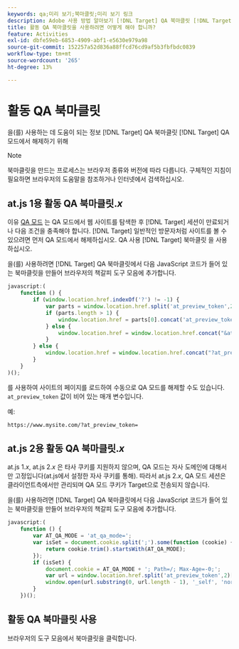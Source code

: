 ```yaml
---
keywords: qa;미리 보기;북마클릿;미리 보기 링크
description: Adobe 사용 방법 알아보기 [!DNL Target] QA 북마클릿 [!DNL Target] QA 모드에서 해제하기 위해
title: 활동 QA 북마클릿을 사용하려면 어떻게 해야 합니까?
feature: Activities
exl-id: dbfe59eb-6853-4909-abf1-e5630e979a98
source-git-commit: 152257a52d836a88ffcd76cd9af5b3fbfbdc0839
workflow-type: tm+mt
source-wordcount: '265'
ht-degree: 13%

---
```


# 활동 QA 북마클릿

을(를) 사용하는 데 도움이 되는 정보 [!DNL Target] QA 북마클릿 [!DNL Target] QA 모드에서 해제하기 위해

>[!NOTE]
>
>북마클릿을 만드는 프로세스는 브라우저 종류와 버전에 따라 다릅니다. 구체적인 지침이 필요하면 브라우저의 도움말을 참조하거나 인터넷에서 검색하십시오.

## at.js 1용 활동 QA 북마클릿.*x*

이유 [QA 모드](/help/main/c-activities/c-activity-qa/activity-qa.md) 는 QA 모드에서 웹 사이트를 탐색한 후 [!DNL Target] 세션이 만료되거나 다음 조건을 충족해야 합니다. [!DNL Target] 일반적인 방문자처럼 사이트를 볼 수 있으려면 먼저 QA 모드에서 해제하십시오. QA 사용 [!DNL Target] 북마클릿 을 사용하십시오.

을(를) 사용하려면 [!DNL Target] QA 북마클릿에서 다음 JavaScript 코드가 들어 있는 북마클릿을 만들어 브라우저의 책갈피 도구 모음에 추가합니다.

```javascript
javascript:(
    function () {
        if (window.location.href.indexOf('?') != -1) {
            var parts = window.location.href.split('at_preview_token',2);
            if (parts.length > 1) {
                window.location.href = parts[0].concat('at_preview_token=');
            } else {
                window.location.href = window.location.href.concat("&at_preview_token=")
            }
        } else {
            window.location.href = window.location.href.concat("?at_preview_token=")
        }
    }
)();
```

를 사용하여 사이트의 페이지를 로드하여 수동으로 QA 모드를 해제할 수도 있습니다. `at_preview_token` 값이 비어 있는 매개 변수입니다.

예:

`https://www.mysite.com/?at_preview_token=`

## at.js 2용 활동 QA 북마클릿.*x*

at.js 1.*x*, at.js 2.*x* 은 타사 쿠키를 지원하지 않으며, QA 모드는 자사 도메인에 대해서만 고정입니다(at.js에서 설정한 자사 쿠키를 통해). 따라서 at.js 2.*x*, QA 모드 세션은 클라이언트측에서만 관리되며 QA 모드 쿠키가 Target으로 전송되지 않습니다.

을(를) 사용하려면 [!DNL Target] QA 북마클릿에서 다음 JavaScript 코드가 들어 있는 북마클릿을 만들어 브라우저의 책갈피 도구 모음에 추가합니다.

```javascript
javascript:(
    function () {
        var AT_QA_MODE = 'at_qa_mode=';
        var isSet = document.cookie.split(';').some(function (cookie) {
            return cookie.trim().startsWith(AT_QA_MODE);
        });
        if (isSet) {
            document.cookie = AT_QA_MODE + '; Path=/; Max-Age=-0;';
            var url = window.location.href.split('at_preview_token',2)[0];
            window.open(url.substring(0, url.length - 1), '_self', 'noreferrer');
        }
    })();
```

## 활동 QA 북마클릿 사용

브라우저의 도구 모음에서 북마클릿을 클릭합니다.
